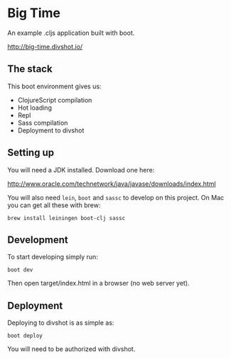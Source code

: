 # Big Time

An example .cljs application built with boot.

http://big-time.divshot.io/

## The stack

This boot environment gives us:

 - ClojureScript compilation
 - Hot loading
 - Repl
 - Sass compilation
 - Deployment to divshot

## Setting up

You will need a JDK installed. Download one here:

http://www.oracle.com/technetwork/java/javase/downloads/index.html

You will also need `lein`, `boot` and `sassc` to develop on this project.
On Mac you can get all these with brew:

```
brew install leiningen boot-clj sassc
```

## Development

To start developing simply run:

```
boot dev
```

Then open target/index.html in a browser (no web server yet).

## Deployment

Deploying to divshot is as simple as:

```
boot deploy
```

You will need to be authorized with divshot.
